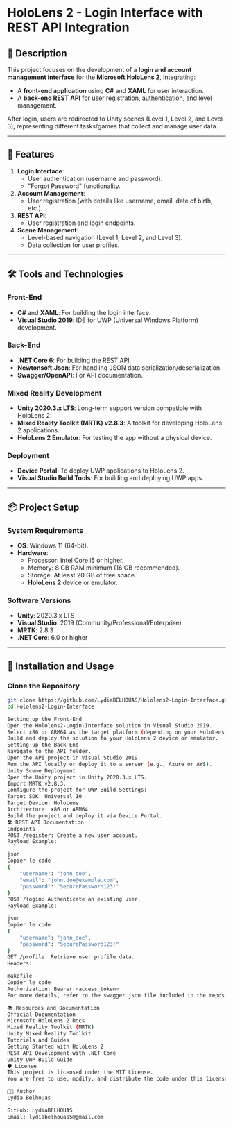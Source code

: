 # HoloLens 2 - Login Interface with REST API Integration

## 📝 Description
This project focuses on the development of a **login and account management interface** for the **Microsoft HoloLens 2**, integrating:
- A **front-end application** using **C#** and **XAML** for user interaction.
- A **back-end REST API** for user registration, authentication, and level management.

After login, users are redirected to Unity scenes (Level 1, Level 2, and Level 3), representing different tasks/games that collect and manage user data.

---

## 🚀 Features
1. **Login Interface**:
   - User authentication (username and password).
   - "Forgot Password" functionality.
2. **Account Management**:
   - User registration (with details like username, email, date of birth, etc.).
3. **REST API**:
   - User registration and login endpoints.
4. **Scene Management**:
   - Level-based navigation (Level 1, Level 2, and Level 3).
   - Data collection for user profiles.

---

## 🛠️ Tools and Technologies

### Front-End
- **C#** and **XAML**: For building the login interface.
- **Visual Studio 2019**: IDE for UWP (Universal Windows Platform) development.

### Back-End
- **.NET Core 6**: For building the REST API.
- **Newtonsoft.Json**: For handling JSON data serialization/deserialization.
- **Swagger/OpenAPI**: For API documentation.

### Mixed Reality Development
- **Unity 2020.3.x LTS**: Long-term support version compatible with HoloLens 2.
- **Mixed Reality Toolkit (MRTK) v2.8.3**: A toolkit for developing HoloLens 2 applications.
- **HoloLens 2 Emulator**: For testing the app without a physical device.

### Deployment
- **Device Portal**: To deploy UWP applications to HoloLens 2.
- **Visual Studio Build Tools**: For building and deploying UWP apps.

---

## 📦 Project Setup

### System Requirements
- **OS**: Windows 11 (64-bit).
- **Hardware**:
  - Processor: Intel Core i5 or higher.
  - Memory: 8 GB RAM minimum (16 GB recommended).
  - Storage: At least 20 GB of free space.
  - **HoloLens 2** device or emulator.

### Software Versions
- **Unity**: 2020.3.x LTS
- **Visual Studio**: 2019 (Community/Professional/Enterprise)
- **MRTK**: 2.8.3
- **.NET Core**: 6.0 or higher

---

## 🔧 Installation and Usage

### Clone the Repository
```bash
git clone https://github.com/LydiaBELHOUAS/Hololens2-Login-Interface.git
cd Hololens2-Login-Interface

Setting up the Front-End
Open the Hololens2-Login-Interface solution in Visual Studio 2019.
Select x86 or ARM64 as the target platform (depending on your HoloLens 2 setup).
Build and deploy the solution to your HoloLens 2 device or emulator.
Setting up the Back-End
Navigate to the API folder.
Open the API project in Visual Studio 2019.
Run the API locally or deploy it to a server (e.g., Azure or AWS).
Unity Scene Deployment
Open the Unity project in Unity 2020.3.x LTS.
Import MRTK v2.8.3.
Configure the project for UWP Build Settings:
Target SDK: Universal 10
Target Device: HoloLens
Architecture: x86 or ARM64
Build the project and deploy it via Device Portal.
🛠️ REST API Documentation
Endpoints
POST /register: Create a new user account.
Payload Example:

json
Copier le code
{
    "username": "john_doe",
    "email": "john.doe@example.com",
    "password": "SecurePassword123!"
}
POST /login: Authenticate an existing user.
Payload Example:

json
Copier le code
{
    "username": "john_doe",
    "password": "SecurePassword123!"
}
GET /profile: Retrieve user profile data.
Headers:

makefile
Copier le code
Authorization: Bearer <access_token>
For more details, refer to the swagger.json file included in the repository or open the Swagger UI in your browser.

📚 Resources and Documentation
Official Documentation
Microsoft HoloLens 2 Docs
Mixed Reality Toolkit (MRTK)
Unity Mixed Reality Toolkit
Tutorials and Guides
Getting Started with HoloLens 2
REST API Development with .NET Core
Unity UWP Build Guide
🛡️ License
This project is licensed under the MIT License.
You are free to use, modify, and distribute the code under this license.

👩‍💻 Author
Lydia Belhouas

GitHub: LydiaBELHOUAS
Email: lydiabelhouas5@gmail.com

